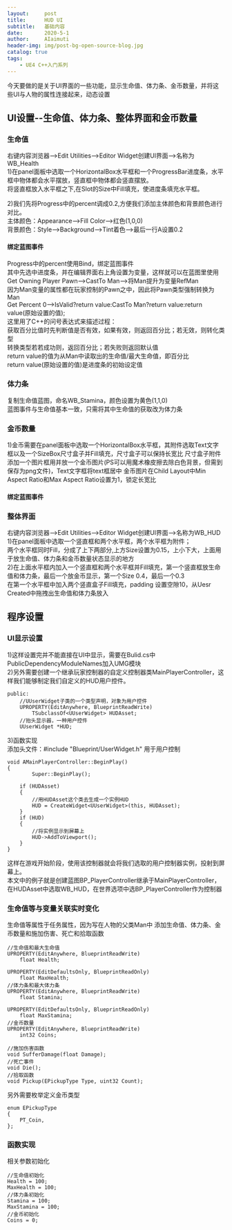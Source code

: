 ```yaml
---
layout:     post
title:      HUD UI
subtitle:   基础内容
date:       2020-5-1
author:     AIaimuti
header-img: img/post-bg-open-source-blog.jpg
catalog: true
tags:
    - UE4 C++入门系列
---
```


今天要做的是关于UI界面的一些功能，显示生命值、体力条、金币数量，并将这些UI与人物的属性连接起来，动态设置

## UI设置--生命值、体力条、整体界面和金币数量
### 生命值
右键内容浏览器-->Edit Utilities-->Editor Widget创建UI界面-->名称为WB_Health<br>
1)在panel面板中选取一个HorizontalBox水平框和一个ProgressBar进度条，水平框中物体都会水平摆放，竖直框中物体都会竖直摆放。<br>
将竖直框放入水平框之下,在Slot的Size中Fill填充，使进度条填充水平框。<br>

2)我们先将Progress中的percent调成0.2,方便我们添加主体颜色和背景颜色进行对比。<br>
主体颜色：Appearance-->Fill Color-->红色(1,0,0)<br>
背景颜色：Style-->Background-->Tint着色-->最后一行A设置0.2

#### 绑定蓝图事件
Progress中的percent使用Bind，绑定蓝图事件<br>
其中先选中进度条，并在编辑界面右上角设置为变量，这样就可以在蓝图里使用<br>
Get Owning Player Pawn-->CastTo Man-->将Man提升为变量RefMan<br>
因为Man变量的属性都在玩家控制的Pawn之中，因此将Pawn类型强制转换为Man<br>
Get Percent 0-->IsValid?return value:CastTo Man?return value:return value(原始设置的值);<br>
这里用了C++的问号表达式来描述过程：<br>
获取百分比值时先判断值是否有效，如果有效，则返回百分比；若无效，则转化类型<br>
转换类型若若成功则，返回百分比；若失败则返回默认值<br>
return value的值为从Man中读取出的生命值/最大生命值，即百分比 <br>
return value(原始设置的值)是进度条的初始设定值

### 体力条
复制生命值蓝图，命名WB_Stamina，颜色设置为黄色(1,1,0)<br>
蓝图事件与生命值基本一致，只需将其中生命值的获取改为体力条

### 金币数量
1)金币需要在panel面板中选取一个HorizontalBox水平框，其附件选取Text文字框以及一个SizeBox尺寸盒子并Fill填充，尺寸盒子可以保持长宽比
尺寸盒子附件添加一个图片框用并放一个金币图片(PS可以用魔术橡皮擦去除白色背景，但需到保存为png文件)，Text文字框将text框居中
金币图片在Child Layout中Min Aspect Ratio和Max Aspect Ratio设置为1，锁定长宽比
#### 绑定蓝图事件

### 整体界面
右键内容浏览器-->Edit Utilities-->Editor Widget创建UI界面-->名称为WB_HUD<br>
1)在panel面板中选取一个竖直框和两个水平框，两个水平框为附件；<br>
两个水平框同时Fill，分成了上下两部分,上方Size设置为0.15，上小下大，上面用于放生命值、体力条和金币数量状态显示的地方<br>
2)在上面水平框内加入一个竖直框和两个水平框并Fill填充，第一个竖直框放生命值和体力条，最后一个放金币显示，第一个Size 0.4，最后一个0.3<br>
在第一个水平框中加入两个竖直盒子Fill填充，padding 设置空隙10，从Uesr Created中拖拽出生命值和体力条放入


## 程序设置
### UI显示设置
1)这样设置完并不能直接在UI中显示，需要在Bulid.cs中PublicDependencyModuleNames加入UMG模块<br>
2)另外需要创建一个继承玩家控制器的自定义控制器类MainPlayerController，这样我们能够制定我们自定义的HUD用户控件。
```
public:
	//UUserWidget子类的一个类型声明，对象为用户控件	
	UPROPERTY(EditAnywhere, BlueprintReadWrite)
		TSubclassOf<UUserWidget> HUDAsset;
	//抬头显示器，一种用户控件
	UUserWidget *HUD;
```
3)函数实现<br>
添加头文件：#include "Blueprint/UserWidget.h" 用于用户控制

```
void AMainPlayerController::BeginPlay()
{
        Super::BeginPlay();

	if (HUDAsset)
	{
		//用HUDAsset这个类去生成一个实例HUD
		HUD = CreateWidget<UUserWidget>(this, HUDAsset);
	}
	if (HUD)
	{	
		//将实例显示到屏幕上
		HUD->AddToViewport();
	}
}
```
这样在游戏开始阶段，使用该控制器就会将我们选取的用户控制器实例，投射到屏幕上。<br>
本文中的例子就是创建蓝图BP_PlayerController继承于MainPlayerController，在HUDAsset中选取WB_HUD，在世界选项中选BP_PlayerController作为控制器

### 生命值等与变量关联实时变化
生命值等属性于任务属性，因为写在人物的父类Man中
添加生命值、体力条、金币数量和施加伤害、死亡和拾取函数
```
//生命值和最大生命值
UPROPERTY(EditAnywhere, BlueprintReadWrite)
    float Health;

UPROPERTY(EditDefaultsOnly, BlueprintReadOnly)
    float MaxHealth;
//体力条和最大体力条
UPROPERTY(EditAnywhere, BlueprintReadWrite)
    float Stamina;

UPROPERTY(EditDefaultsOnly, BlueprintReadOnly)
    float MaxStamina;
//金币数量
UPROPERTY(EditAnywhere, BlueprintReadWrite)
    int32 Coins;

//施加伤害函数
void SufferDamage(float Damage);
//死亡事件
void Die();
//拾取函数
void Pickup(EPickupType Type, uint32 Count);
```
另外需要枚举定义金币类型
```
enum EPickupType
{
	PT_Coin,
};
```

### 函数实现
相关参数初始化
```
//生命值初始化
Health = 100;
MaxHealth = 100;
//体力条初始化
Stamina = 100;
MaxStamina = 100;
//金币初始化
Coins = 0;
```
